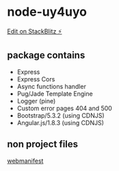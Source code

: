 # node-uy4uyo

[Edit on StackBlitz ⚡️](https://stackblitz.com/edit/node-uy4uyo)

## package contains

 * Express
 * Express Cors
 * Async functions handler
 * Pug/Jade Template Engine
 * Logger (pine)
 * Custom error pages 404 and 500
 * Bootstrap/5.3.2 (using CDNJS)
 * Angular.js/1.8.3 (using CDNJS)

## non project files

[webmanifest](static/favicon_io/site.webmanifest)
